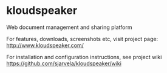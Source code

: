 # kloudspeaker

Web document management and sharing platform

For features, downloads, screenshots etc, visit project page: http://www.kloudspeaker.com/

For installation and configuration instructions, see project wiki https://github.com/sjarvela/kloudspeaker/wiki
